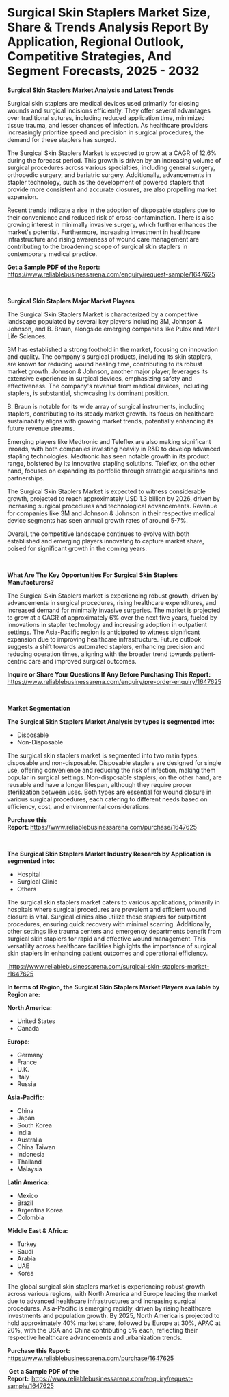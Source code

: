 <p><h1>Surgical Skin Staplers Market Size, Share & Trends Analysis Report By Application, Regional Outlook, Competitive Strategies, And Segment Forecasts, 2025 - 2032</h1></p><p><strong>Surgical Skin Staplers Market Analysis and Latest Trends</strong></p>
<p><p>Surgical skin staplers are medical devices used primarily for closing wounds and surgical incisions efficiently. They offer several advantages over traditional sutures, including reduced application time, minimized tissue trauma, and lesser chances of infection. As healthcare providers increasingly prioritize speed and precision in surgical procedures, the demand for these staplers has surged.</p><p>The Surgical Skin Staplers Market is expected to grow at a CAGR of 12.6% during the forecast period. This growth is driven by an increasing volume of surgical procedures across various specialties, including general surgery, orthopedic surgery, and bariatric surgery. Additionally, advancements in stapler technology, such as the development of powered staplers that provide more consistent and accurate closures, are also propelling market expansion.</p><p>Recent trends indicate a rise in the adoption of disposable staplers due to their convenience and reduced risk of cross-contamination. There is also growing interest in minimally invasive surgery, which further enhances the market's potential. Furthermore, increasing investment in healthcare infrastructure and rising awareness of wound care management are contributing to the broadening scope of surgical skin staplers in contemporary medical practice.</p></p>
<p><strong>Get a Sample PDF of the Report:&nbsp;</strong> <a href="https://www.reliablebusinessarena.com/enquiry/request-sample/1647625?utm_campaign=2476&utm_medium=2&utm_source=Github&utm_content=ia&utm_term=13042025&utm_id=surgical-skin-staplers">https://www.reliablebusinessarena.com/enquiry/request-sample/1647625</a></p>
<p>&nbsp;</p>
<p><strong>Surgical Skin Staplers Major Market Players</strong></p>
<p><p>The Surgical Skin Staplers Market is characterized by a competitive landscape populated by several key players including 3M, Johnson & Johnson, and B. Braun, alongside emerging companies like Pulox and Meril Life Sciences. </p><p>3M has established a strong foothold in the market, focusing on innovation and quality. The company's surgical products, including its skin staplers, are known for reducing wound healing time, contributing to its robust market growth. Johnson & Johnson, another major player, leverages its extensive experience in surgical devices, emphasizing safety and effectiveness. The company's revenue from medical devices, including staplers, is substantial, showcasing its dominant position.</p><p>B. Braun is notable for its wide array of surgical instruments, including staplers, contributing to its steady market growth. Its focus on healthcare sustainability aligns with growing market trends, potentially enhancing its future revenue streams.</p><p>Emerging players like Medtronic and Teleflex are also making significant inroads, with both companies investing heavily in R&D to develop advanced stapling technologies. Medtronic has seen notable growth in its product range, bolstered by its innovative stapling solutions. Teleflex, on the other hand, focuses on expanding its portfolio through strategic acquisitions and partnerships.</p><p>The Surgical Skin Staplers Market is expected to witness considerable growth, projected to reach approximately USD 1.3 billion by 2026, driven by increasing surgical procedures and technological advancements. Revenue for companies like 3M and Johnson & Johnson in their respective medical device segments has seen annual growth rates of around 5-7%. </p><p>Overall, the competitive landscape continues to evolve with both established and emerging players innovating to capture market share, poised for significant growth in the coming years.</p></p>
<p>&nbsp;</p>
<p><strong>What Are The Key Opportunities For Surgical Skin Staplers Manufacturers?</strong></p>
<p><p>The Surgical Skin Staplers market is experiencing robust growth, driven by advancements in surgical procedures, rising healthcare expenditures, and increased demand for minimally invasive surgeries. The market is projected to grow at a CAGR of approximately 6% over the next five years, fueled by innovations in stapler technology and increasing adoption in outpatient settings. The Asia-Pacific region is anticipated to witness significant expansion due to improving healthcare infrastructure. Future outlook suggests a shift towards automated staplers, enhancing precision and reducing operation times, aligning with the broader trend towards patient-centric care and improved surgical outcomes.</p></p>
<p><strong>Inquire or Share Your Questions If Any Before Purchasing This Report:</strong> <a href="https://www.reliablebusinessarena.com/enquiry/pre-order-enquiry/1647625?utm_campaign=2476&utm_medium=2&utm_source=Github&utm_content=ia&utm_term=13042025&utm_id=surgical-skin-staplers">https://www.reliablebusinessarena.com/enquiry/pre-order-enquiry/1647625</a></p>
<p>&nbsp;</p>
<p><strong>Market Segmentation</strong></p>
<p><strong>The Surgical Skin Staplers Market Analysis by types is segmented into:</strong></p>
<p><ul><li>Disposable</li><li>Non-Disposable</li></ul></p>
<p><p>The surgical skin staplers market is segmented into two main types: disposable and non-disposable. Disposable staplers are designed for single use, offering convenience and reducing the risk of infection, making them popular in surgical settings. Non-disposable staplers, on the other hand, are reusable and have a longer lifespan, although they require proper sterilization between uses. Both types are essential for wound closure in various surgical procedures, each catering to different needs based on efficiency, cost, and environmental considerations.</p></p>
<p><strong>Purchase this Report:&nbsp;</strong><a href="https://www.reliablebusinessarena.com/purchase/1647625?utm_campaign=2476&utm_medium=2&utm_source=Github&utm_content=ia&utm_term=13042025&utm_id=surgical-skin-staplers">https://www.reliablebusinessarena.com/purchase/1647625</a></p>
<p>&nbsp;</p>
<p><strong>The Surgical Skin Staplers Market Industry Research by Application is segmented into:</strong></p>
<p><ul><li>Hospital</li><li>Surgical Clinic</li><li>Others</li></ul></p>
<p><p>The surgical skin staplers market caters to various applications, primarily in hospitals where surgical procedures are prevalent and efficient wound closure is vital. Surgical clinics also utilize these staplers for outpatient procedures, ensuring quick recovery with minimal scarring. Additionally, other settings like trauma centers and emergency departments benefit from surgical skin staplers for rapid and effective wound management. This versatility across healthcare facilities highlights the importance of surgical skin staplers in enhancing patient outcomes and operational efficiency.</p></p>
<p><a href="https://www.reliablebusinessarena.com/surgical-skin-staplers-market-r1647625?utm_campaign=2476&utm_medium=2&utm_source=Github&utm_content=ia&utm_term=13042025&utm_id=surgical-skin-staplers">&nbsp;https://www.reliablebusinessarena.com/surgical-skin-staplers-market-r1647625</a></p>
<p><strong>In terms of Region, the Surgical Skin Staplers Market Players available by Region are:</strong></p>
<p>
    <p> <strong> North America: </strong>
        <ul>
            <li>United States</li>
            <li>Canada</li>
        </ul>
        </p> 
    <p> <strong> Europe: </strong>
        <ul>
            <li>Germany</li>
            <li>France</li>
            <li>U.K.</li>
            <li>Italy</li>
            <li>Russia</li>
        </ul>
        </p> 
    <p> <strong> Asia-Pacific: </strong>
        <ul>
            <li>China</li>
            <li>Japan</li>
            <li>South Korea</li>
            <li>India</li>
            <li>Australia</li>
            <li>China Taiwan</li>
            <li>Indonesia</li>
            <li>Thailand</li>
            <li>Malaysia</li>
        </ul>
        </p> 
    <p> <strong> Latin America: </strong>
        <ul>
            <li>Mexico</li>
            <li>Brazil</li>
            <li>Argentina Korea</li>
            <li>Colombia</li>
        </ul>
        </p> 
    <p> <strong> Middle East & Africa: </strong>
        <ul>
            <li>Turkey</li>
            <li>Saudi</li>
            <li>Arabia</li>
            <li>UAE</li>
            <li>Korea</li>
        </ul>
    </p>
    </p>
<p><p>The global surgical skin staplers market is experiencing robust growth across various regions, with North America and Europe leading the market due to advanced healthcare infrastructures and increasing surgical procedures. Asia-Pacific is emerging rapidly, driven by rising healthcare investments and population growth. By 2025, North America is projected to hold approximately 40% market share, followed by Europe at 30%, APAC at 20%, with the USA and China contributing 5% each, reflecting their respective healthcare advancements and urbanization trends.</p></p>
<p><strong>Purchase this Report: </strong><a href="https://www.reliablebusinessarena.com/purchase/1647625?utm_campaign=2476&utm_medium=2&utm_source=Github&utm_content=ia&utm_term=13042025&utm_id=surgical-skin-staplers">https://www.reliablebusinessarena.com/purchase/1647625</a></p>
<p>&nbsp;<strong>Get a Sample PDF of the Report:&nbsp;&nbsp;</strong><a href="https://www.reliablebusinessarena.com/enquiry/request-sample/1647625?utm_campaign=2476&utm_medium=2&utm_source=Github&utm_content=ia&utm_term=13042025&utm_id=surgical-skin-staplers">https://www.reliablebusinessarena.com/enquiry/request-sample/1647625</a></p>
<p><strong></strong></p>
<p><p></p><p></p><p></p></p>